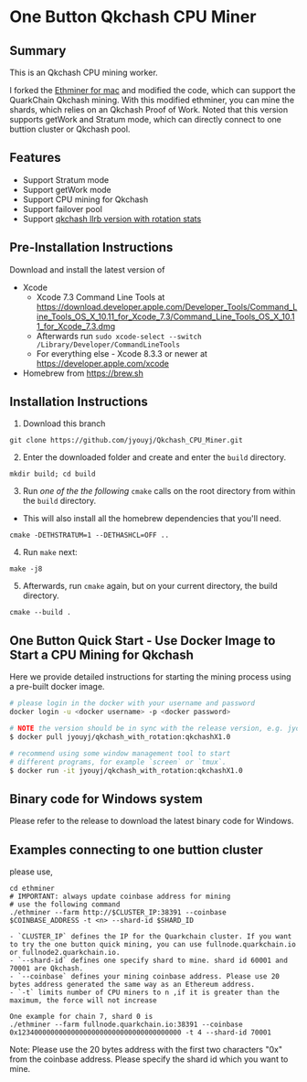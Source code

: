 # One Button Qkchash CPU Miner



## Summary

This is an Qkchash CPU mining worker.

I forked the [Ethminer for mac](https://github.com/ArtSabintsev/Ethminer-for-macOS.git) and modified the code, which can support the QuarkChain Qkchash mining. 
With this modified ethminer, you can mine the shards, which relies on an Qkchash Proof of Work.
Noted that this version supports getWork and Stratum mode, which can directly connect to one buttion cluster or Qkchash pool.

## Features

* Support Stratum mode
* Support getWork mode
* Support CPU mining for Qkchash
* Support failover pool
* Support [qkchash llrb version with rotation stats](https://github.com/QuarkChain/QCEPs/blob/master/QCEP/qcep-2.md)

## Pre-Installation Instructions
Download and install the latest version of
- Xcode 
    - Xcode 7.3 Command Line Tools at https://download.developer.apple.com/Developer_Tools/Command_Line_Tools_OS_X_10.11_for_Xcode_7.3/Command_Line_Tools_OS_X_10.11_for_Xcode_7.3.dmg
    - Afterwards run `sudo xcode-select --switch /Library/Developer/CommandLineTools`
    - For everything else - Xcode 8.3.3 or newer at https://developer.apple.com/xcode
- Homebrew from https://brew.sh

## Installation Instructions

1. Download this branch
```
git clone https://github.com/jyouyj/Qkchash_CPU_Miner.git
```

2. Enter the downloaded folder and create and enter the `build` directory.
```
mkdir build; cd build
```

3. Run _one of the the following_ `cmake` calls on the root directory from within the `build` directory.
  - This will also install all the homebrew dependencies that you'll need.
```
cmake -DETHSTRATUM=1 --DETHASHCL=OFF ..
```

4. Run `make` next:
```
make -j8
```

5. Afterwards, run `cmake` again, but on your current directory, the build directory.
```
cmake --build .
```


## One Button Quick Start - Use Docker Image to Start a CPU Mining for Qkchash

Here we provide detailed instructions for starting the mining process using a pre-built docker image. 

```bash
# please login in the docker with your username and password
docker login -u <docker username> -p <docker password>

# NOTE the version should be in sync with the release version, e.g. jyouyj/qkchash_one_button:latest
$ docker pull jyouyj/qkchash_with_rotation:qkchashX1.0

# recommend using some window management tool to start
# different programs, for example `screen` or `tmux`.
$ docker run -it jyouyj/qkchash_with_rotation:qkchashX1.0
```

## Binary code for Windows system
Please refer to the release to download the latest binary code for Windows.

## Examples connecting to one buttion cluster

please use,
```shell
cd ethminer
# IMPORTANT: always update coinbase address for mining
# use the following command 
./ethminer --farm http://$CLUSTER_IP:38391 --coinbase $COINBASE_ADDRESS -t <n> --shard-id $SHARD_ID

- `CLUSTER_IP` defines the IP for the Quarkchain cluster. If you want to try the one button quick mining, you can use fullnode.quarkchain.io or fullnode2.quarkchain.io.
- `--shard-id` defines one specify shard to mine. shard id 60001 and 70001 are Qkchash.
- `--coinbase` defines your mining coinbase address. Please use 20 bytes address generated the same way as an Ethereum address.
- `-t` limits number of CPU miners to n ,if it is greater than the maximum, the force will not increase 

One example for chain 7, shard 0 is
./ethminer --farm fullnode.quarkchain.io:38391 --coinbase 0x1234000000000000000000000000000000000000 -t 4 --shard-id 70001
```
Note:
Please use the 20 bytes address with the first two characters "0x" from the coinbase address.
Please specify the shard id which you want to mine.




